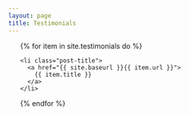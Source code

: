 ```yaml
---
layout: page
title: Testimonials
---
```



  <ul class="post">
  {% for item in site.testimonials do %}
  
    <li class="post-title">
      <a href="{{ site.baseurl }}{{ item.url }}">
        {{ item.title }}
      </a>
    </li>
  {% endfor %}
  </ul>  